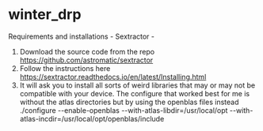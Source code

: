 # winter_drp
Requirements and installations - 
Sextractor -
1. Download the source code from the repo https://github.com/astromatic/sextractor
2. Follow the instructions here https://sextractor.readthedocs.io/en/latest/Installing.html
3. It will ask you to install all sorts of weird libraries that may or may not be compatible with your device. The configure that worked best for me is without the atlas directories but by using the openblas files instead
./configure --enable-openblas --with-atlas-libdir=/usr/local/opt --with-atlas-incdir=/usr/local/opt/openblas/include
